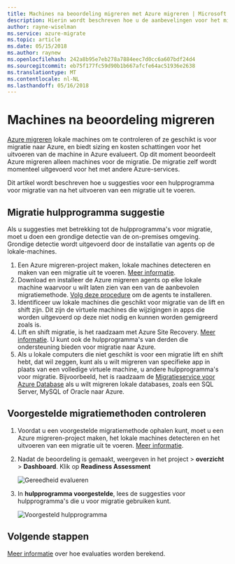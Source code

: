```yaml
---
title: Machines na beoordeling migreren met Azure migreren | Microsoft Docs
description: Hierin wordt beschreven hoe u de aanbevelingen voor het migreren van krijgen machines nadat u een evaluatie uitgevoerd met de service Azure migreren.
author: rayne-wiselman
ms.service: azure-migrate
ms.topic: article
ms.date: 05/15/2018
ms.author: raynew
ms.openlocfilehash: 242a8b95e7eb278a7884eec7d0cc6a607bdf24d4
ms.sourcegitcommit: eb75f177fc59d90b1b667afcfe64ac51936e2638
ms.translationtype: MT
ms.contentlocale: nl-NL
ms.lasthandoff: 05/16/2018
---
```

# <a name="migrate-machines-after-assessment"></a>Machines na beoordeling migreren


[Azure migreren](migrate-overview.md) lokale machines om te controleren of ze geschikt is voor migratie naar Azure, en biedt sizing en kosten schattingen voor het uitvoeren van de machine in Azure evalueert. Op dit moment beoordeelt Azure migreren alleen machines voor de migratie. De migratie zelf wordt momenteel uitgevoerd voor het met andere Azure-services.

Dit artikel wordt beschreven hoe u suggesties voor een hulpprogramma voor migratie van na het uitvoeren van een migratie uit te voeren.

## <a name="migration-tool-suggestion"></a>Migratie hulpprogramma suggestie

Als u suggesties met betrekking tot de hulpprogramma's voor migratie, moet u doen een grondige detectie van de on-premises omgeving. Grondige detectie wordt uitgevoerd door de installatie van agents op de lokale-machines.  

1. Een Azure migreren-project maken, lokale machines detecteren en maken van een migratie uit te voeren. [Meer informatie](tutorial-assessment-vmware.md).
2. Download en installeer de Azure migreren agents op elke lokale machine waarvoor u wilt laten zien van een van de aanbevolen migratiemethode. [Volg deze procedure](how-to-create-group-machine-dependencies.md#prepare-machines-for-dependency-mapping) om de agents te installeren.
2. Identificeer uw lokale machines die geschikt voor migratie van de lift en shift zijn. Dit zijn de virtuele machines die wijzigingen in apps die worden uitgevoerd op deze niet nodig en kunnen worden gemigreerd zoals is.
3. Lift en shift migratie, is het raadzaam met Azure Site Recovery. [Meer informatie](../site-recovery/tutorial-migrate-on-premises-to-azure.md). U kunt ook de hulpprogramma's van derden die ondersteuning bieden voor migratie naar Azure.
4. Als u lokale computers die niet geschikt is voor een migratie lift en shift hebt, dat wil zeggen, kunt als u wilt migreren van specifieke app in plaats van een volledige virtuele machine, u andere hulpprogramma's voor migratie. Bijvoorbeeld, het is raadzaam de [Migratieservice voor Azure Database](https://azure.microsoft.com/campaigns/database-migration/) als u wilt migreren lokale databases, zoals een SQL Server, MySQL of Oracle naar Azure.


## <a name="review-suggested-migration-methods"></a>Voorgestelde migratiemethoden controleren

1. Voordat u een voorgestelde migratiemethode ophalen kunt, moet u een Azure migreren-project maken, het lokale machines detecteren en het uitvoeren van een migratie uit te voeren. [Meer informatie](tutorial-assessment-vmware.md).
2. Nadat de beoordeling is gemaakt, weergeven in het project > **overzicht** > **Dashboard**. Klik op **Readiness Assessment**

    ![Gereedheid evalueren](./media/tutorial-assessment-vmware/assessment-report.png)  

3. In **hulpprogramma voorgestelde**, lees de suggesties voor hulpprogramma's die u voor migratie gebruiken kunt.

    ![Voorgesteld hulpprogramma](./media/tutorial-assessment-vmware/assessment-suitability.png) 




## <a name="next-steps"></a>Volgende stappen

[Meer informatie](concepts-assessment-calculation.md) over hoe evaluaties worden berekend.
